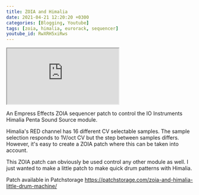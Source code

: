 ```yaml
---
title: ZOIA and Himalia
date: 2021-04-21 12:20:20 +0300
categories: [Blogging, Youtube]
tags: [zoia, himalia, eurorack, sequencer]
youtube_id: RwXRH5xiRws
---
```



<div class="embed-responsive embed-responsive-16by9" >
    <iframe class="embed-responsive-item"  src="https://www.youtube.com/embed/{{ page.youtube_id }}"></iframe>
</div>

An Empress Effects ZOIA sequencer patch to control the IO Instruments Himalia Penta Sound Source module.

Himalia's RED channel has 16 different CV selectable samples. The sample selection responds to 1V/oct CV but the step between samples differs. However, it's easy to create a ZOIA patch where this can be taken into account. 

This ZOIA patch can obviously be used control any other module as well. 
I just wanted to make a little patch to make quick drum patterns with Himalia.

Patch available in Patchstorage https://patchstorage.com/zoia-and-himalia-little-drum-machine/